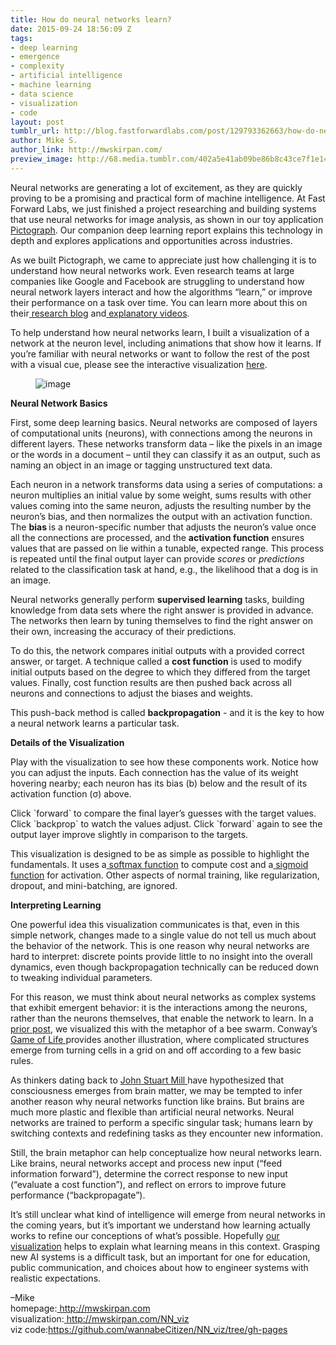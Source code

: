 ```yaml
---
title: How do neural networks learn?
date: 2015-09-24 18:56:09 Z
tags:
- deep learning
- emergence
- complexity
- artificial intelligence
- machine learning
- data science
- visualization
- code
layout: post
tumblr_url: http://blog.fastforwardlabs.com/post/129793362663/how-do-neural-networks-learn
author: Mike S.
author_link: http://mwskirpan.com/
preview_image: http://68.media.tumblr.com/402a5e41ab09be86b8c43ce7f1e147a0/tumblr_inline_nv72twppMF1ta78fg_540.png
---
```


<p>Neural networks are generating a lot of excitement, as they are quickly proving to be a promising and practical form of machine intelligence. At Fast Forward Labs, we just finished a project researching and building systems that use neural networks for image analysis, as shown in our toy application<a href="http://pictograph.us/"> Pictograph</a>. Our companion deep learning report explains this technology in depth and explores applications and opportunities across industries.<b><br/></b></p><p>As we built Pictograph, we came to appreciate just how challenging it is to understand how neural networks work. Even research teams at large companies like Google and Facebook are struggling to understand how neural network layers interact and how the algorithms “learn,” or improve their performance on a task over time. You can learn more about this on their<a href="http://googleresearch.blogspot.ch/2015/06/inceptionism-going-deeper-into-neural.html"> research blog</a> and<a href="https://www.youtube.com/watch?v=bHvf7Tagt18&amp;index=11&amp;list=PLeqAcoTy5741GXa8rccolGQaj_nVGw76g"> explanatory videos</a>.</p><p>To help understand how neural networks learn, I built a visualization of a network at the neuron level, including animations that show how it learns. If you&rsquo;re familiar with neural networks or want to follow the rest of the post with a visual cue, please see the interactive visualization <a href="http://mwskirpan.com/NN_viz">here</a>.<br/></p><figure data-orig-width="1132" data-orig-height="525" class="tmblr-full"><img src="http://68.media.tumblr.com/402a5e41ab09be86b8c43ce7f1e147a0/tumblr_inline_nv72twppMF1ta78fg_540.png" alt="image" data-orig-width="1132" data-orig-height="525"/></figure><p><strong>Neural Network Basics</strong></p><p>First, some deep learning basics. Neural networks are composed of layers of computational units (neurons), with connections among the neurons in different layers. These networks transform data – like the pixels in an image or the words in a document – until they can classify it as an output, such as naming an object in an image or tagging unstructured text data.  </p><p>Each neuron in a network transforms data using a series of computations: a neuron multiplies an initial value by some weight, sums results with other values coming into the same neuron, adjusts the resulting number by the neuron&rsquo;s bias, and then normalizes the output with an activation function. The <strong>bias </strong>is a neuron-specific number that adjusts the neuron’s value once all the connections are processed, and the <strong>activation function</strong> ensures values that are passed on lie within a tunable, expected range. This process is repeated until the final output layer can provide <i>scores</i> or <i>predictions</i> related to the classification task at hand, e.g., the likelihood that a dog is in an image. </p><p>Neural networks generally perform <strong>supervised learning</strong> tasks, building knowledge from data sets where the right answer is provided in advance. The networks then learn by tuning themselves to find the right answer on their own, increasing the accuracy of their predictions. </p><p>To do this, the network compares initial outputs with a provided correct answer, or target. A technique called a <strong>cost function</strong> is used to modify initial outputs based on the degree to which they differed from the target values. Finally, cost function results are then pushed back across all neurons and connections to adjust the biases and weights.  </p><p>This push-back method is called <strong>backpropagation</strong> - and it is the key to how a neural network learns a particular task. </p><p><strong>Details of the Visualization</strong></p><p>Play with the visualization to see how these components work. Notice how you can adjust the inputs. Each connection has the value of its weight hovering nearby; each neuron has its bias (b) below and the result of its activation function (σ) above.</p><p>Click `forward` to compare the final layer’s guesses with the target values. Click `backprop` to watch the values adjust. Click `forward` again to see the output layer improve slightly in comparison to the targets.</p><p>This visualization is designed to be as simple as possible to highlight the fundamentals. It uses a<a href="https://en.wikipedia.org/wiki/Softmax_function"> softmax function</a> to compute cost and a<a href="https://en.wikipedia.org/wiki/Sigmoid_function"> sigmoid function</a> for activation. Other aspects of normal training, like regularization, dropout, and mini-batching, are ignored. </p><p><strong>Interpreting Learning</strong></p><p>One powerful idea this visualization communicates is that, even in this simple network, changes made to a single value do not tell us much about the behavior of the network. This is one reason why neural networks are hard to interpret: discrete points provide little to no insight into the overall dynamics, even though backpropagation technically can be reduced down to tweaking individual parameters. </p><p>For this reason, we must think about neural networks as complex systems that exhibit emergent behavior: it is the interactions among the neurons, rather than the neurons themselves, that enable the network to learn. In a <a href="http://blog.fastforwardlabs.com/2015/09/02/dalemberts-deep-dream-bees-and-nonlinear.html">prior post</a>, we visualized this with the metaphor of a bee swarm. Conway&rsquo;s <a href="https://en.wikipedia.org/wiki/Conway%27s_Game_of_Life">Game of Life </a>provides another illustration, where complicated structures emerge from turning cells in a grid on and off according to a few basic rules. </p><p>As thinkers dating back to <a href="http://plato.stanford.edu/entries/properties-emergent/#JSMil">John Stuart Mill </a>have hypothesized that consciousness emerges from brain matter, we may be tempted to infer another reason why neural networks function like brains. But brains are much more plastic and flexible than artificial neural networks. Neural networks are trained to perform a specific singular task; humans learn by switching contexts and redefining tasks as they encounter new information. </p><p>Still, the brain metaphor can help conceptualize how neural networks learn. Like brains, neural networks accept and process new input (“feed information forward”), determine the correct response to new input (“evaluate a cost function”), and reflect on errors to improve future performance (“backpropagate”). </p><p>It&rsquo;s still unclear what kind of intelligence will emerge from neural networks in the coming years, but it’s important we understand how learning actually works to refine our conceptions of what’s possible. Hopefully <a href="http://mwskirpan.com/NN_viz">our visualization</a> helps to explain what learning means in this context. Grasping new AI systems is a difficult task, but an important for one for education, public communication, and choices about how to engineer systems with realistic expectations.</p><p>&ndash;Mike<br/>homepage:<a href="http://mwskirpan.com/"> http://mwskirpan.com</a><br/>visualization:<a href="http://mwskirpan.com/NN_viz"> http://mwskirpan.com/NN_viz</a><br/>viz code:<a href="https://github.com/wannabeCitizen/NN_viz/tree/gh-pages">https://github.com/wannabeCitizen/NN_viz/tree/gh-pages</a></p>
